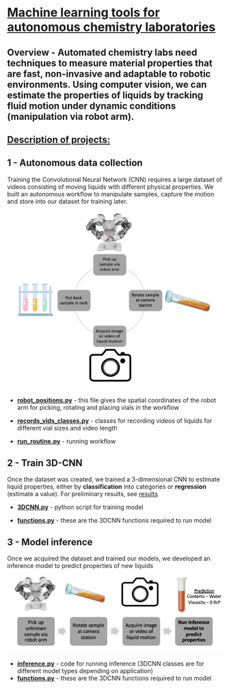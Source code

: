 # <ins> Machine learning tools for autonomous chemistry laboratories <ins>

## Overview - Automated chemistry labs need techniques to measure material properties that are fast, non-invasive and adaptable to robotic environments. Using computer vision, we can estimate the properties of liquids by tracking fluid motion under dynamic conditions (manipulation via robot arm). 



## <ins> Description of projects: <ins>

## 1 - Autonomous data collection

Training the Convolutional Neural Network (CNN) requires a large dataset of videos consisting of moving liquids with different physical properties. We built an autonomous workflow to manipulate samples, capture the motion and store into our dataset for training later.

![alt text](./figs/auto_dc.png)
  
- [**robot_positions.py**](Autonomous_Data_Collection/robot_positions.py) - this file gives the spatial coordinates of the robot arm for picking, rotating and placing vials in the workflow
  
- [**records_vids_classes.py**](Autonomous_Data_Collection/records_vids_classes.py) - classes for recording videos of liquids for different vial sizes and video length
  
- [**run_routine.py**](Autonomous_Data_Collection/run_routine.py) - running workflow

## 2 - Train 3D-CNN
  
Once the dataset was created, we trained a 3-dimensional CNN to estimate liquid properties, either by **classification** into categories or **regression** (estimate a value). For preliminary results, see [results](./figs/results_hpo.png)
  
- [**3DCNN.py**](Train_3DCNN/3DCNN.py) - python script for training model
  
- [**functions.py**](Train_3DCNN/functions.py) - these are the 3DCNN functions required to run model
  
## 3 - Model inference
  
Once we acquired the dataset and trained our models, we developed an inference model to predict properties of new liquids
![alt text](./figs/infer.png)
  
- [**inference.py**](Inference/inference.py) - code for running inference (3DCNN classes are for different model types depending on application)
- [**functions.py**](Inference/functions.py) - these are the 3DCNN functions required to run model

